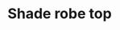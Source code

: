 ---
layout: item
title: Shade robe top
item-id: 546
datatable: true
id: 546
name: "Shade robe top"
monsters:
  - id: 6740
    name: "Shade"
    combat_level: 159
    wiki_url: "https://oldschool.runescape.wiki/w/Shade#Stronghold_of_Security"
    drops:
      - quantity: "1"
        rarity: 0.25
    image: "https://oldschool.runescape.wiki/images/d/dc/Shade.png?b6ad1"
---
